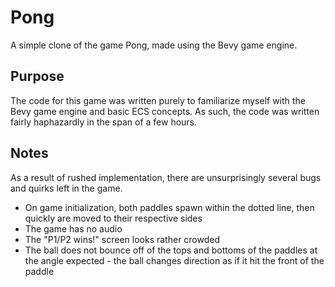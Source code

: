 # Pong
A simple clone of the game Pong, made using the Bevy game engine. 

## Purpose
The code for this game was written purely to familiarize myself with the Bevy game engine and basic ECS concepts. As such, the code was written fairly haphazardly in the span of a few hours. 

## Notes
As a result of rushed implementation, there are unsurprisingly several bugs and quirks left in the game. 

- On game initialization, both paddles spawn within the dotted line, then quickly are moved to their respective sides
- The game has no audio
- The "P1/P2 wins!" screen looks rather crowded
- The ball does not bounce off of the tops and bottoms of the paddles at the angle expected - the ball changes direction as if it hit the front of the paddle
